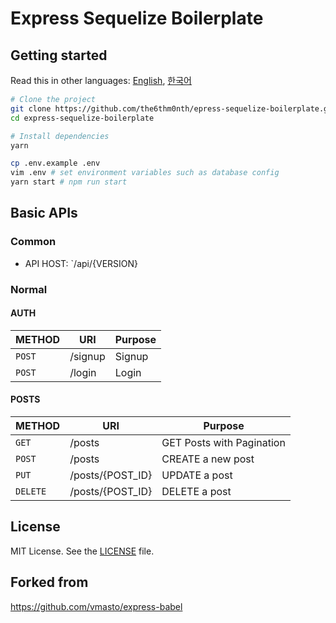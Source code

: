 # Express Sequelize Boilerplate

## Getting started

Read this in other languages: [English](README.md), [한국어](README.ko.md)

```sh
# Clone the project
git clone https://github.com/the6thm0nth/epress-sequelize-boilerplate.git
cd express-sequelize-boilerplate

# Install dependencies
yarn
```

```sh
cp .env.example .env
vim .env # set environment variables such as database config
yarn start # npm run start
```

## Basic APIs
### Common
- API HOST: `/api/{VERSION}
### Normal
#### AUTH
| METHOD | URI     | Purpose |
| ------ | ------- | ------- |
| `POST` | /signup | Signup  |
| `POST` | /login  | Login   |

#### POSTS
| METHOD   | URI              | Purpose                   |
| -------- | ---------------- | ------------------------- |
| `GET`    | /posts           | GET Posts with Pagination |
| `POST`   | /posts           | CREATE a new post         |
| `PUT`    | /posts/{POST_ID} | UPDATE a post             |
| `DELETE` | /posts/{POST_ID} | DELETE a post             |

## License
MIT License. See the [LICENSE](LICENSE) file.

## Forked from
https://github.com/vmasto/express-babel
